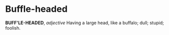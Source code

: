 # Buffle-headed

**BUFF'LE-HEADED**, _adjective_ Having a large head, like a buffalo; dull; stupid; foolish.